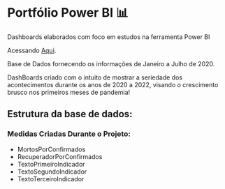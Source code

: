 # Portfólio Power BI 📊

Dashboards elaborados com foco em estudos na ferramenta Power BI

Acessando [Aqui](https://app.powerbi.com/view?r=eyJrIjoiZjcxMDA4M2ItYjRiOS00YmM4LTliZWItMGZmN2QyOTM0YjFmIiwidCI6IjMxYmM0MmM1LTIwMzAtNDVkNC1hYzBlLWYxZDY4M2VmYjZlZiJ9).

Base de Dados fornecendo os informações de Janeiro a Julho de 2020.

DashBoards criado com o intuito de mostrar a seriedade dos acontecimentos durante os anos de 2020 a 2022, visando o crescimento brusco nos primeiros meses de pandemia!

## Estrutura da base de dados:

### Medidas Criadas Durante o Projeto:
- MortosPorConfirmados
- RecuperadorPorConfirmados
- TextoPrimeiroIndicador
- TextoSegundoIndicador
- TextoTerceiroIndicador
